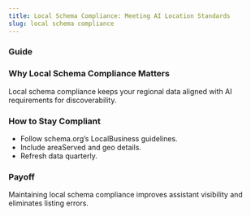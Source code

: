```yaml
---
title: Local Schema Compliance: Meeting AI Location Standards
slug: local schema compliance
---
```


### Guide
### Why Local Schema Compliance Matters
Local schema compliance keeps your regional data aligned with AI requirements for discoverability.

### How to Stay Compliant
- Follow schema.org’s LocalBusiness guidelines.
- Include areaServed and geo details.
- Refresh data quarterly.

### Payoff
Maintaining local schema compliance improves assistant visibility and eliminates listing errors.